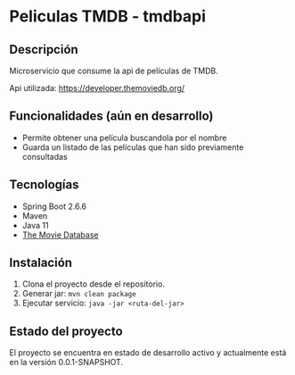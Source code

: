 # Peliculas TMDB - tmdbapi

## Descripción

Microservicio que consume la api de películas de TMDB.

Api utilizada: https://developer.themoviedb.org/

## Funcionalidades (aún en desarrollo)
- Permite obtener una película buscandola por el nombre
- Guarda un listado de las películas que han sido previamente consultadas

## Tecnologías

- Spring Boot 2.6.6
- Maven
- Java 11
- [The Movie Database](https://developer.themoviedb.org/)


## Instalación

1. Clona el proyecto desde el repositorio.
2. Generar jar: `mvn clean package`
3. Ejecutar servicio: `java -jar <ruta-del-jar>`


## Estado del proyecto

El proyecto se encuentra en estado de desarrollo activo y actualmente está en la versión 0.0.1-SNAPSHOT. 

<!--
## Requisitos Previos


## Instalación
Instrucciones sobre cómo instalar y configurar el proyecto en un entorno local.



```bash
# Ejemplo de comandos de instalación
git clone https://github.com/tu-usuario/tu-repo.git
cd tu-repo
# Otros comandos de instalación si es necesario
-->
